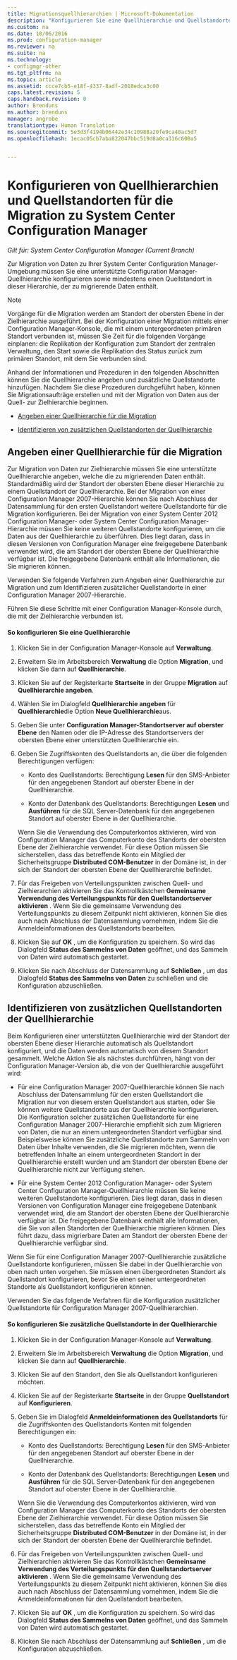 ```yaml
---
title: Migrationsquellhierarchien | Microsoft-Dokumentation
description: "Konfigurieren Sie eine Quellhierarchie und Quellstandorte, damit Daten zu Ihrer System Center Configuration Manager-Umgebung migriert werden können."
ms.custom: na
ms.date: 10/06/2016
ms.prod: configuration-manager
ms.reviewer: na
ms.suite: na
ms.technology:
- configmgr-other
ms.tgt_pltfrm: na
ms.topic: article
ms.assetid: ccce7cb5-e18f-4337-8adf-2018edca3c00
caps.latest.revision: 5
caps.handback.revision: 0
author: Brenduns
ms.author: brenduns
manager: angrobe
translationtype: Human Translation
ms.sourcegitcommit: 5e3d3f4194b06442e34c10988a20fe9ca40ac5d7
ms.openlocfilehash: 1ecac05cb7aba822047bbc519d8a0ca316c600a5


---
```

# <a name="configuring-source-hierarchies-and-source-sites-for-migration-to-system-center-configuration-manager"></a>Konfigurieren von Quellhierarchien und Quellstandorten für die Migration zu System Center Configuration Manager

*Gilt für: System Center Configuration Manager (Current Branch)*

Zur Migration von Daten zu Ihrer System Center Configuration Manager-Umgebung müssen Sie eine unterstützte Configuration Manager-Quellhierarchie konfigurieren sowie mindestens einen Quellstandort in dieser Hierarchie, der zu migrierende Daten enthält.  

> [!NOTE]  
>  Vorgänge für die Migration werden am Standort der obersten Ebene in der Zielhierarchie ausgeführt. Bei der Konfiguration einer Migration mittels einer Configuration Manager-Konsole, die mit einem untergeordneten primären Standort verbunden ist, müssen Sie Zeit für die folgenden Vorgänge einplanen: die Replikation der Konfiguration zum Standort der zentralen Verwaltung, den Start sowie die Replikation des Status zurück zum primären Standort, mit dem Sie verbunden sind.  

 Anhand der Informationen und Prozeduren in den folgenden Abschnitten können Sie die Quellhierarchie angeben und zusätzliche Quellstandorte hinzufügen. Nachdem Sie diese Prozeduren durchgeführt haben, können Sie Migrationsaufträge erstellen und mit der Migration von Daten aus der Quell- zur Zielhierarchie beginnen.  

-   [Angeben einer Quellhierarchie für die Migration](#BKBM_ConfigSrcHierarchy)  

-   [Identifizieren von zusätzlichen Quellstandorten der Quellhierarchie](#BKBM_ConfigSrcSites)  

##  <a name="a-namebkbmconfigsrchierarchya-specify-a-source-hierarchy-for-migration"></a><a name="BKBM_ConfigSrcHierarchy"></a> Angeben einer Quellhierarchie für die Migration  
 Zur Migration von Daten zur Zielhierarchie müssen Sie eine unterstützte Quellhierarchie angeben, welche die zu migrierenden Daten enthält. Standardmäßig wird der Standort der obersten Ebene dieser Hierarchie zu einem Quellstandort der Quellhierarchie. Bei der Migration von einer Configuration Manager 2007-Hierarchie können Sie nach Abschluss der Datensammlung für den ersten Quellstandort weitere Quellstandorte für die Migration konfigurieren. Bei der Migration von einer System Center 2012 Configuration Manager- oder System Center Configuration Manager-Hierarchie müssen Sie keine weiteren Quellstandorte konfigurieren, um die Daten aus der Quellhierarchie zu überführen. Dies liegt daran, dass in diesen Versionen von Configuration Manager eine freigegebene Datenbank verwendet wird, die am Standort der obersten Ebene der Quellhierarchie verfügbar ist. Die freigegebene Datenbank enthält alle Informationen, die Sie migrieren können.  

 Verwenden Sie folgende Verfahren zum Angeben einer Quellhierarchie zur Migration und zum Identifizieren zusätzlicher Quellstandorte in einer Configuration Manager 2007-Hierarchie.  

 Führen Sie diese Schritte mit einer Configuration Manager-Konsole durch, die mit der Zielhierarchie verbunden ist.  

#### <a name="to-configure-a-source-hierarchy"></a>So konfigurieren Sie eine Quellhierarchie  

1.  Klicken Sie in der Configuration Manager-Konsole auf **Verwaltung**.  

2.  Erweitern Sie im Arbeitsbereich **Verwaltung** die Option **Migration**, und klicken Sie dann auf **Quellhierarchie**.  

3.  Klicken Sie auf der Registerkarte **Startseite** in der Gruppe **Migration** auf **Quellhierarchie angeben**.  

4.  Wählen Sie im Dialogfeld **Quellhierarchie angeben** für **Quellhierarchie**die Option **Neue Quellhierarchie**aus.  

5.  Geben Sie unter **Configuration Manager-Standortserver auf oberster Ebene** den Namen oder die IP-Adresse des Standortservers der obersten Ebene einer unterstützten Quellhierarchie ein.  

6.  Geben Sie Zugriffskonten des Quellstandorts an, die über die folgenden Berechtigungen verfügen:  

    -   Konto des Quellstandorts: Berechtigung **Lesen** für den SMS-Anbieter für den angegebenen Standort auf oberster Ebene in der Quellhierarchie.  

    -   Konto der Datenbank des Quellstandorts: Berechtigungen **Lesen** und **Ausführen** für die SQL Server-Datenbank für den angegebenen Standort auf oberster Ebene in der Quellhierarchie.  

     Wenn Sie die Verwendung des Computerkontos aktivieren, wird von Configuration Manager das Computerkonto des Standorts der obersten Ebene der Zielhierarchie verwendet. Für diese Option müssen Sie sicherstellen, dass das betreffende Konto ein Mitglied der Sicherheitsgruppe **Distributed COM-Benutzer** in der Domäne ist, in der sich der Standort der obersten Ebene der Quellhierarchie befindet.  

7.  Für das Freigeben von Verteilungspunkten zwischen Quell- und Zielhierarchien aktivieren Sie das Kontrollkästchen **Gemeinsame Verwendung des Verteilungspunkts für den Quellstandortserver aktivieren** . Wenn Sie die gemeinsame Verwendung des Verteilungspunkts zu diesem Zeitpunkt nicht aktivieren, können Sie dies auch nach Abschluss der Datensammlung vornehmen, indem Sie die Anmeldeinformationen des Quellstandorts bearbeiten.  

8.  Klicken Sie auf **OK** , um die Konfiguration zu speichern. So wird das Dialogfeld **Status des Sammelns von Daten** geöffnet, und das Sammeln von Daten wird automatisch gestartet.  

9. Klicken Sie nach Abschluss der Datensammlung auf **Schließen** , um das Dialogfeld **Status des Sammelns von Daten** zu schließen und die Konfiguration abzuschließen.  

##  <a name="a-namebkbmconfigsrcsitesa-identify-additional-source-sites-of-the-source-hierarchy"></a><a name="BKBM_ConfigSrcSites"></a> Identifizieren von zusätzlichen Quellstandorten der Quellhierarchie  
 Beim Konfigurieren einer unterstützten Quellhierarchie wird der Standort der obersten Ebene dieser Hierarchie automatisch als Quellstandort konfiguriert, und die Daten werden automatisch von diesem Standort gesammelt. Welche Aktion Sie als nächstes durchführen, hängt von der Configuration Manager-Version ab, die von der Quellhierarchie ausgeführt wird:  

-   Für eine Configuration Manager 2007-Quellhierarchie können Sie nach Abschluss der Datensammlung für den ersten Quellstandort die Migration nur von diesem ersten Quellstandort aus starten, oder Sie können weitere Quellstandorte aus der Quellhierarchie konfigurieren. Die Konfiguration solcher zusätzlichen Quellstandorte für eine Configuration Manager 2007-Hierarchie empfiehlt sich zum Migrieren von Daten, die nur an einem untergeordneten Standort verfügbar sind. Beispielsweise können Sie zusätzliche Quellstandorte zum Sammeln von Daten über Inhalte verwenden, die Sie migrieren möchten, wenn die betreffenden Inhalte an einem untergeordneten Standort in der Quellhierarchie erstellt wurden und am Standort der obersten Ebene der Quellhierarchie nicht zur Verfügung stehen.  

-   Für eine System Center 2012 Configuration Manager- oder System Center Configuration Manager-Quellhierarchie müssen Sie keine weiteren Quellstandorte konfigurieren. Dies liegt daran, dass in diesen Versionen von Configuration Manager eine freigegebene Datenbank verwendet wird, die am Standort der obersten Ebene der Quellhierarchie verfügbar ist. Die freigegebene Datenbank enthält alle Informationen, die Sie von allen Standorten der Quellhierarchie migrieren können. Dies führt dazu, dass migrierbare Daten am Standort der obersten Ebene der Quellhierarchie verfügbar sind.  

Wenn Sie für eine Configuration Manager 2007-Quellhierarchie zusätzliche Quellstandorte konfigurieren, müssen Sie dabei in der Quellhierarchie von oben nach unten vorgehen. Sie müssen einen übergeordneten Standort als Quellstandort konfigurieren, bevor Sie einen seiner untergeordneten Standorte als Quellstandort konfigurieren können.  

Verwenden Sie das folgende Verfahren für die Konfiguration zusätzlicher Quellstandorte für Configuration Manager 2007-Quellhierarchien.  

#### <a name="to-identify-additional-source-sites-in-the-source-hierarchy"></a>So konfigurieren Sie zusätzliche Quellstandorte in der Quellhierarchie  

1.  Klicken Sie in der Configuration Manager-Konsole auf **Verwaltung**.  

2.  Erweitern Sie im Arbeitsbereich **Verwaltung** die Option **Migration**, und klicken Sie dann auf **Quellhierarchie**.  

3.  Klicken Sie auf den Standort, den Sie als Quellstandort konfigurieren möchten.  

4.  Klicken Sie auf der Registerkarte **Startseite** in der Gruppe **Quellstandort** auf **Konfigurieren**.  

5.  Geben Sie im Dialogfeld **Anmeldeinformationen des Quellstandorts** für die Zugriffskonten des Quellstandorts Konten mit folgenden Berechtigungen ein:  

    -   Konto des Quellstandorts: Berechtigung **Lesen** für den SMS-Anbieter für den angegebenen Standort auf oberster Ebene in der Quellhierarchie.  

    -   Konto der Datenbank des Quellstandorts: Berechtigungen **Lesen** und **Ausführen** für die SQL Server-Datenbank für den angegebenen Standort auf oberster Ebene in der Quellhierarchie.  

    Wenn Sie die Verwendung des Computerkontos aktivieren, wird von Configuration Manager das Computerkonto des Standorts der obersten Ebene der Zielhierarchie verwendet. Für diese Option müssen Sie sicherstellen, dass das betreffende Konto ein Mitglied der Sicherheitsgruppe **Distributed COM-Benutzer** in der Domäne ist, in der sich der Standort der obersten Ebene der Quellhierarchie befindet.  

6.  Für das Freigeben von Verteilungspunkten zwischen Quell- und Zielhierarchien aktivieren Sie das Kontrollkästchen **Gemeinsame Verwendung des Verteilungspunkts für den Quellstandortserver aktivieren** . Wenn Sie die gemeinsame Verwendung des Verteilungspunkts zu diesem Zeitpunkt nicht aktivieren, können Sie dies auch nach Abschluss der Datensammlung vornehmen, indem Sie die Anmeldeinformationen für den Quellstandort bearbeiten.  

7.  Klicken Sie auf **OK** , um die Konfiguration zu speichern. So wird das Dialogfeld **Status des Sammelns von Daten** geöffnet, und das Sammeln von Daten wird automatisch gestartet.  

8.  Klicken Sie nach Abschluss der Datensammlung auf **Schließen** , um die Konfiguration abzuschließen.  



<!--HONumber=Dec16_HO3-->


